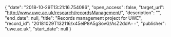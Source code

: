 {
  "date": "2018-10-29T13:21:16.754086", 
  "open_access": false, 
  "target_url": "http://www.uwe.ac.uk/research/recordsManagement/", 
  "description": "", 
  "end_date": null, 
  "title": "Records management project for UWE", 
  "record_id": "20181029T132116/x45elP8A5gSovG/AsZ2ddA==", 
  "publisher": "uwe.ac.uk", 
  "start_date": null
}


